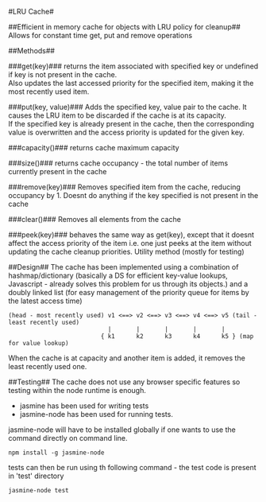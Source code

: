 #LRU Cache#

##Efficient in memory cache for objects with LRU policy for cleanup##
Allows for constant time get, put and remove operations

##Methods##

###get(key)###
returns the item associated with specified key or undefined if key is not present in the cache.    
Also updates the last accessed priority for the specified item, making it the most recently used item.

###put(key, value)###
Adds the specified key, value pair to the cache. It causes the LRU item to be discarded if the cache is at its capacity.    
If the specified key is already present in the cache, then the corresponding value is overwritten and the access priority is updated for the given key.

###capacity()###
returns cache maximum capacity

###size()###
returns cache occupancy - the total number of items currently present in the cache

###remove(key)###
Removes specified item from the cache, reducing occupancy by 1. Doesnt do anything if the key specified is not present in the cache

###clear()###
Removes all elements from the cache

###peek(key)###
behaves the same way as get(key), except that it doesnt affect the access priority of the item i.e. one just peeks at the item without updating the cache cleanup priorities.
Utility method (mostly for testing)

##Design##
The cache has been implemented using a combination of hashmap/dictionary (basically a DS for efficient key-value lookups, Javascript - already solves this problem for us through its objects.) and a doubly linked list (for easy management of the priority queue for items by the latest access time)

    (head - most recently used) v1 <==> v2 <==> v3 <==> v4 <==> v5 (tail - least recently used)
                                |       |       |       |       |
                              { k1      k2      k3      k4      k5 } (map for value lookup)

When the cache is at capacity and another item is added, it removes the least recently used one.

##Testing##
The cache does not use any browser specific features so testing within the node runtime is enough.    

* jasmine has been used for writing tests
* jasmine-node has been used for running tests.    

jasmine-node will have to be installed globally if one wants to use the command directly on command line.   
```shell
npm install -g jasmine-node
```

tests can then be run using th following command - the test code is present in 'test' directory        
```shell
jasmine-node test
```
